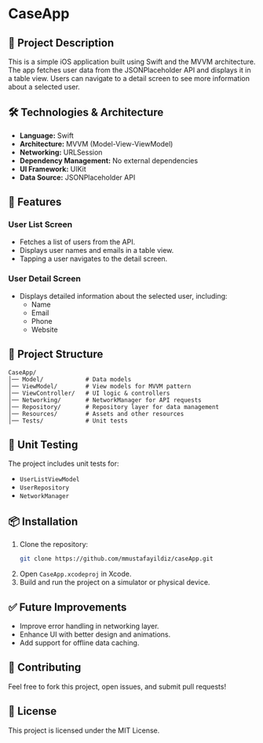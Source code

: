 # CaseApp

## 📌 Project Description
This is a simple iOS application built using Swift and the MVVM architecture. The app fetches user data from the JSONPlaceholder API and displays it in a table view. Users can navigate to a detail screen to see more information about a selected user.

## 🛠 Technologies & Architecture
- **Language:** Swift
- **Architecture:** MVVM (Model-View-ViewModel)
- **Networking:** URLSession
- **Dependency Management:** No external dependencies
- **UI Framework:** UIKit
- **Data Source:** JSONPlaceholder API

## 🚀 Features
### User List Screen
- Fetches a list of users from the API.
- Displays user names and emails in a table view.
- Tapping a user navigates to the detail screen.

### User Detail Screen
- Displays detailed information about the selected user, including:
  - Name
  - Email
  - Phone
  - Website

## 📂 Project Structure
```
CaseApp/
│── Model/            # Data models
│── ViewModel/        # View models for MVVM pattern
│── ViewController/   # UI logic & controllers
│── Networking/       # NetworkManager for API requests
│── Repository/       # Repository layer for data management
│── Resources/        # Assets and other resources
│── Tests/            # Unit tests
```

## 🧪 Unit Testing
The project includes unit tests for:
- `UserListViewModel`
- `UserRepository`
- `NetworkManager`

## 📦 Installation
1. Clone the repository:
   ```sh
   git clone https://github.com/mmustafayildiz/caseApp.git
   ```
2. Open `CaseApp.xcodeproj` in Xcode.
3. Build and run the project on a simulator or physical device.

## ✅ Future Improvements
- Improve error handling in networking layer.
- Enhance UI with better design and animations.
- Add support for offline data caching.

## 🤝 Contributing
Feel free to fork this project, open issues, and submit pull requests!

## 📄 License
This project is licensed under the MIT License.

